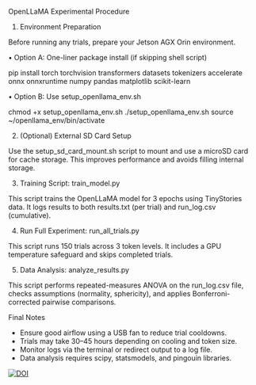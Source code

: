 OpenLLaMA Experimental Procedure
1. Environment Preparation

Before running any trials, prepare your Jetson AGX Orin environment.

•	Option A: One-liner package install (if skipping shell script)

pip install torch torchvision transformers datasets tokenizers accelerate \
            onnx onnxruntime numpy pandas matplotlib scikit-learn

•	Option B: Use setup_openllama_env.sh

chmod +x setup_openllama_env.sh
./setup_openllama_env.sh
source ~/openllama_env/bin/activate

2. (Optional) External SD Card Setup

Use the setup_sd_card_mount.sh script to mount and use a microSD card for cache storage. This improves performance and avoids filling internal storage.

3. Training Script: train_model.py

This script trains the OpenLLaMA model for 3 epochs using TinyStories data. It logs results to both results.txt (per trial) and run_log.csv (cumulative).

4. Run Full Experiment: run_all_trials.py

This script runs 150 trials across 3 token levels. It includes a GPU temperature safeguard and skips completed trials.

5. Data Analysis: analyze_results.py

This script performs repeated-measures ANOVA on the run_log.csv file, checks assumptions (normality, sphericity), and applies Bonferroni-corrected pairwise comparisons.

Final Notes

- Ensure good airflow using a USB fan to reduce trial cooldowns.
- Trials may take 30–45 hours depending on cooling and token size.
- Monitor logs via the terminal or redirect output to a log file.
- Data analysis requires scipy, statsmodels, and pingouin libraries.

[![DOI](https://zenodo.org/badge/986691745.svg)](https://doi.org/10.5281/zenodo.15468658)
